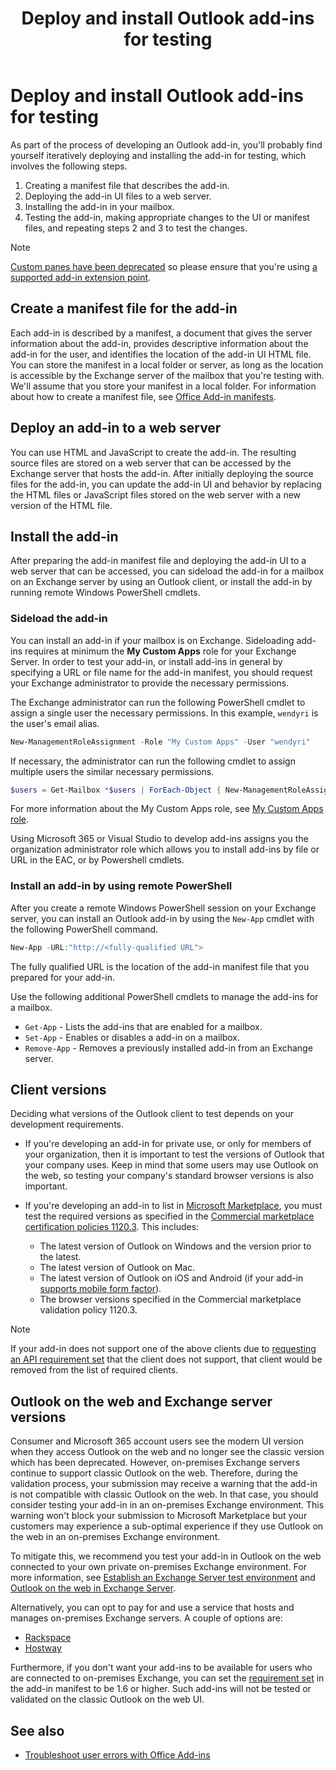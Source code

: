 ﻿---
title: Deploy and install Outlook add-ins for testing
description: Create a manifest file, deploy the add-in UI file to a web server, install the add-in in your mailbox, and then test the add-in.
ms.date: 03/21/2023
ms.topic: how-to
ms.localizationpriority: high
---

# Deploy and install Outlook add-ins for testing

As part of the process of developing an Outlook add-in, you'll probably find yourself iteratively deploying and installing the add-in for testing, which involves the following steps.

1. Creating a manifest file that describes the add-in.
1. Deploying the add-in UI files to a web server.
1. Installing the add-in in your mailbox.
1. Testing the add-in, making appropriate changes to the UI or manifest files, and repeating steps 2 and 3 to test the changes.

> [!NOTE]
> [Custom panes have been deprecated](https://devblogs.microsoft.com/microsoft365dev/make-your-add-ins-available-in-the-office-ribbon/) so please ensure that you're using [a supported add-in extension point](outlook-add-ins-overview.md#extension-points).

## Create a manifest file for the add-in

Each add-in is described by a manifest, a document that gives the server information about the add-in, provides descriptive information about the add-in for the user, and identifies the location of the add-in UI HTML file. You can store the manifest in a local folder or server, as long as the location is accessible by the Exchange server of the mailbox that you're testing with. We'll assume that you store your manifest in a local folder. For information about how to create a manifest file, see [Office Add-in manifests](../develop/add-in-manifests.md).

## Deploy an add-in to a web server

You can use HTML and JavaScript to create the add-in. The resulting source files are stored on a web server that can be accessed by the Exchange server that hosts the add-in. After initially deploying the source files for the add-in, you can update the add-in UI and behavior by replacing the HTML files or JavaScript files stored on the web server with a new version of the HTML file.

## Install the add-in

After preparing the add-in manifest file and deploying the add-in UI to a web server that can be accessed, you can sideload the add-in for a mailbox on an Exchange server by using an Outlook client, or install the add-in by running remote Windows PowerShell cmdlets.

### Sideload the add-in

You can install an add-in if your mailbox is on Exchange. Sideloading add-ins requires at minimum the **My Custom Apps** role for your Exchange Server. In order to test your add-in, or install add-ins in general by specifying a URL or file name for the add-in manifest, you should request your Exchange administrator to provide the necessary permissions.

The Exchange administrator can run the following PowerShell cmdlet to assign a single user the necessary permissions. In this example, `wendyri` is the user's email alias.

```powershell
New-ManagementRoleAssignment -Role "My Custom Apps" -User "wendyri"
```

If necessary, the administrator can run the following cmdlet to assign multiple users the similar necessary permissions.

```powershell
$users = Get-Mailbox *$users | ForEach-Object { New-ManagementRoleAssignment -Role "My Custom Apps" -User $_.Alias}
```

For more information about the My Custom Apps role, see [My Custom Apps role](/exchange/clients-and-mobile-in-exchange-online/add-ins-for-outlook/specify-who-can-install-and-manage-add-ins).

Using Microsoft 365 or Visual Studio to develop add-ins assigns you the organization administrator role which allows you to install add-ins by file or URL in the EAC, or by Powershell cmdlets.

### Install an add-in by using remote PowerShell

After you create a remote Windows PowerShell session on your Exchange server, you can install an Outlook add-in by using the `New-App` cmdlet with the following PowerShell command.

```powershell
New-App -URL:"http://<fully-qualified URL">
```

The fully qualified URL is the location of the add-in manifest file that you prepared for your add-in.

Use the following additional PowerShell cmdlets to manage the add-ins for a mailbox.

- `Get-App` - Lists the add-ins that are enabled for a mailbox.
- `Set-App` - Enables or disables a add-in on a mailbox.
- `Remove-App` - Removes a previously installed add-in from an Exchange server.

## Client versions

Deciding what versions of the Outlook client to test depends on your development requirements.

- If you're developing an add-in for private use, or only for members of your organization, then it is important to test the versions of Outlook that your company uses. Keep in mind that some users may use Outlook on the web, so testing your company's standard browser versions is also important.

- If you're developing an add-in to list in [Microsoft Marketplace](https://marketplace.microsoft.com), you must test the required versions as specified in the [Commercial marketplace certification policies 1120.3](/legal/marketplace/certification-policies#11203-functionality). This includes:
  - The latest version of Outlook on Windows and the version prior to the latest.
  - The latest version of Outlook on Mac.
  - The latest version of Outlook on iOS and Android (if your add-in [supports mobile form factor](add-mobile-support.md)).
  - The browser versions specified in the Commercial marketplace validation policy 1120.3.

> [!NOTE]
> If your add-in does not support one of the above clients due to [requesting an API requirement set](apis.md) that the client does not support, that client would be removed from the list of required clients.

## Outlook on the web and Exchange server versions

Consumer and Microsoft 365 account users see the modern UI version when they access Outlook on the web and no longer see the classic version which has been deprecated. However, on-premises Exchange servers continue to support classic Outlook on the web. Therefore, during the validation process, your submission may receive a warning that the add-in is not compatible with classic Outlook on the web. In that case, you should consider testing your add-in in an on-premises Exchange environment. This warning won't block your submission to Microsoft Marketplace but your customers may experience a sub-optimal experience if they use Outlook on the web in an on-premises Exchange environment.

To mitigate this, we recommend you test your add-in in Outlook on the web connected to your own private on-premises Exchange environment. For more information, see [Establish an Exchange Server test environment](/Exchange/plan-and-deploy/plan-and-deploy#establish-an-exchange-server-test-environment) and [Outlook on the web in Exchange Server](/exchange/clients/outlook-on-the-web/outlook-on-the-web).

Alternatively, you can opt to pay for and use a service that hosts and manages on-premises Exchange servers. A couple of options are:

- [Rackspace](https://www.rackspace.com/applications/email-productivity)
- [Hostway](https://hostway.com/microsoft-exchange/)

Furthermore, if you don't want your add-ins to be available for users who are connected to on-premises Exchange, you can set the [requirement set](/javascript/api/requirement-sets/outlook/outlook-api-requirement-sets#exchange-server-support) in the add-in manifest to be 1.6 or higher. Such add-ins will not be tested or validated on the classic Outlook on the web UI.

## See also

- [Troubleshoot user errors with Office Add-ins](../testing/testing-and-troubleshooting.md)

